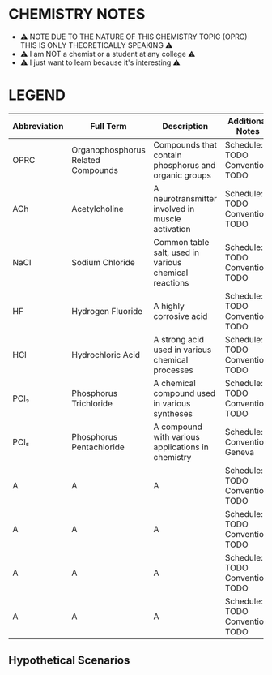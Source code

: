 # CHEMISTRY NOTES

- ⚠️ NOTE DUE TO THE NATURE OF THIS CHEMISTRY TOPIC (OPRC) THIS IS ONLY THEORETICALLY SPEAKING ⚠️
- ⚠️ I am NOT a chemist or a student at any college ⚠️
- ⚠️ I just want to learn because it's interesting ⚠️

# LEGEND
| Abbreviation | Full Term                             | Description                                       |   Additional Notes   |
|--------------|---------------------------------------|---------------------------------------------------|-----------------------|
| OPRC         | Organophosphorus Related Compounds    | Compounds that contain phosphorus and organic groups | Schedule: TODO  Convention: TODO |
| ACh          | Acetylcholine                         | A neurotransmitter involved in muscle activation     | Schedule: TODO  Convention: TODO |
| NaCl         | Sodium Chloride                       | Common table salt, used in various chemical reactions | Schedule: TODO  Convention: TODO |
| HF           | Hydrogen Fluoride                     | A highly corrosive acid                             | Schedule: TODO  Convention: TODO |
| HCl          | Hydrochloric Acid                    | A strong acid used in various chemical processes     | Schedule: TODO  Convention: TODO |
| PCl₃         | Phosphorus Trichloride               | A chemical compound used in various syntheses        | Schedule: TODO  Convention: TODO |
| PCl₅         | Phosphorus Pentachloride             | A compound with various applications in chemistry    | Schedule: 3  Convention: Geneva |
| A          | A                         | A     | Schedule: TODO  Convention: TODO |
| A          | A                         | A     | Schedule: TODO  Convention: TODO |
| A          | A                         | A     | Schedule: TODO  Convention: TODO |
| A          | A                         | A     | Schedule: TODO  Convention: TODO |


## Hypothetical Scenarios
